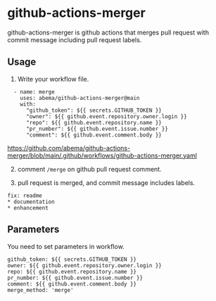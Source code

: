 # github-actions-merger
github-actions-merger is github actions that merges pull request with commit message including pull request labels.

## Usage
1. Write your workflow file.
```
  - name: merge
    uses: abema/github-actions-merger@main
    with: 
      "github_token": ${{ secrets.GITHUB_TOKEN }}
      "owner": ${{ github.event.repository.owner.login }}
      "repo": ${{ github.event.repository.name }}
      "pr_number": ${{ github.event.issue.number }}
      "comment": ${{ github.event.comment.body }}
```
https://github.com/abema/github-actions-merger/blob/main/.github/workflows/github-actions-merger.yaml

2. comment ```/merge``` on github pull request comment.

3. pull request is merged, and commit message includes labels.
```
fix: readme
* documentation
* enhancement
```

## Parameters
You need to set parameters in workflow.
```
github_token: ${{ secrets.GITHUB_TOKEN }}
owner: ${{ github.event.repository.owner.login }}
repo: ${{ github.event.repository.name }}
pr_number: ${{ github.event.issue.number }}
comment: ${{ github.event.comment.body }}
merge_method: 'merge'
```
